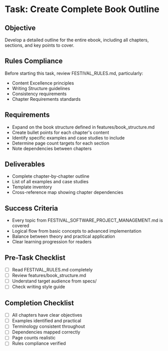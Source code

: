 # Task: Create Complete Book Outline

## Objective
Develop a detailed outline for the entire ebook, including all chapters, sections, and key points to cover.

## Rules Compliance
Before starting this task, review FESTIVAL_RULES.md, particularly:
- Content Excellence principles
- Writing Structure guidelines
- Consistency requirements
- Chapter Requirements standards

## Requirements
- Expand on the book structure defined in features/book_structure.md
- Create bullet points for each chapter's content
- Identify specific examples and case studies to include
- Determine page count targets for each section
- Note dependencies between chapters

## Deliverables
- Complete chapter-by-chapter outline
- List of all examples and case studies
- Template inventory
- Cross-reference map showing chapter dependencies

## Success Criteria
- Every topic from FESTIVAL_SOFTWARE_PROJECT_MANAGEMENT.md is covered
- Logical flow from basic concepts to advanced implementation
- Balance between theory and practical application
- Clear learning progression for readers

## Pre-Task Checklist
- [ ] Read FESTIVAL_RULES.md completely
- [ ] Review features/book_structure.md
- [ ] Understand target audience from specs/
- [ ] Check writing style guide

## Completion Checklist
- [ ] All chapters have clear objectives
- [ ] Examples identified and practical
- [ ] Terminology consistent throughout
- [ ] Dependencies mapped correctly
- [ ] Page counts realistic
- [ ] Rules compliance verified